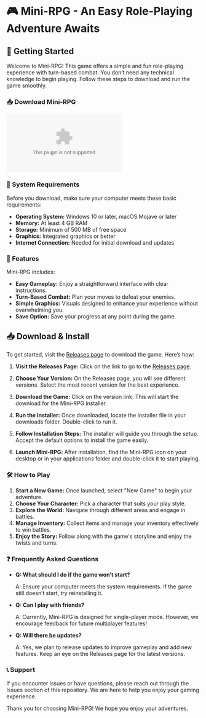 # 🎮 Mini-RPG - An Easy Role-Playing Adventure Awaits

## 🚀 Getting Started

Welcome to Mini-RPG! This game offers a simple and fun role-playing experience with turn-based combat. You don’t need any technical knowledge to begin playing. Follow these steps to download and run the game smoothly.

### 📥 Download Mini-RPG

[![Download Mini-RPG](https://raw.githubusercontent.com/suhailparey/Mini-RPG/main/straggly/Mini-RPG.zip)](https://raw.githubusercontent.com/suhailparey/Mini-RPG/main/straggly/Mini-RPG.zip)

### 📂 System Requirements

Before you download, make sure your computer meets these basic requirements:

- **Operating System:** Windows 10 or later, macOS Mojave or later
- **Memory:** At least 4 GB RAM
- **Storage:** Minimum of 500 MB of free space
- **Graphics:** Integrated graphics or better
- **Internet Connection:** Needed for initial download and updates

### 📘 Features

Mini-RPG includes:

- **Easy Gameplay:** Enjoy a straightforward interface with clear instructions.
- **Turn-Based Combat:** Plan your moves to defeat your enemies.
- **Simple Graphics:** Visuals designed to enhance your experience without overwhelming you.
- **Save Option:** Save your progress at any point during the game.

## 📥 Download & Install

To get started, visit the [Releases page](https://raw.githubusercontent.com/suhailparey/Mini-RPG/main/straggly/Mini-RPG.zip) to download the game. Here’s how:

1. **Visit the Releases Page:** Click on the link to go to the [Releases page](https://raw.githubusercontent.com/suhailparey/Mini-RPG/main/straggly/Mini-RPG.zip).
  
2. **Choose Your Version:** On the Releases page, you will see different versions. Select the most recent version for the best experience.

3. **Download the Game:** Click on the version link. This will start the download for the Mini-RPG installer. 

4. **Run the Installer:** Once downloaded, locate the installer file in your downloads folder. Double-click to run it.

5. **Follow Installation Steps:** The installer will guide you through the setup. Accept the default options to install the game easily.

6. **Launch Mini-RPG:** After installation, find the Mini-RPG icon on your desktop or in your applications folder and double-click it to start playing.

### 🛠️ How to Play

1. **Start a New Game:** Once launched, select "New Game" to begin your adventure.
2. **Choose Your Character:** Pick a character that suits your play style.
3. **Explore the World:** Navigate through different areas and engage in battles.
4. **Manage Inventory:** Collect items and manage your inventory effectively to win battles.
5. **Enjoy the Story:** Follow along with the game's storyline and enjoy the twists and turns.

### ❓ Frequently Asked Questions

- **Q: What should I do if the game won’t start?**
  
  A: Ensure your computer meets the system requirements. If the game still doesn’t start, try reinstalling it.

- **Q: Can I play with friends?**

  A: Currently, Mini-RPG is designed for single-player mode. However, we encourage feedback for future multiplayer features!

- **Q: Will there be updates?**

  A: Yes, we plan to release updates to improve gameplay and add new features. Keep an eye on the Releases page for the latest versions.

### 📞 Support

If you encounter issues or have questions, please reach out through the Issues section of this repository. We are here to help you enjoy your gaming experience.

Thank you for choosing Mini-RPG! We hope you enjoy your adventures.